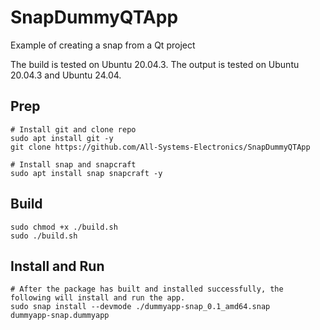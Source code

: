 # SnapDummyQTApp
Example of creating a snap from a Qt project

The build is tested on Ubuntu 20.04.3.
The output is tested on Ubuntu 20.04.3 and Ubuntu 24.04.
## Prep
```
# Install git and clone repo
sudo apt install git -y
git clone https://github.com/All-Systems-Electronics/SnapDummyQTApp

# Install snap and snapcraft
sudo apt install snap snapcraft -y
```
## Build
```
sudo chmod +x ./build.sh
sudo ./build.sh
```
## Install and Run
```
# After the package has built and installed successfully, the following will install and run the app.
sudo snap install --devmode ./dummyapp-snap_0.1_amd64.snap
dummyapp-snap.dummyapp
```

